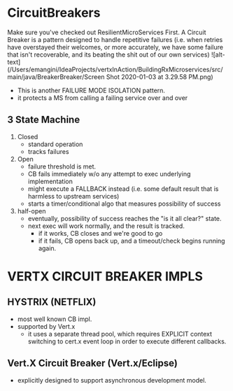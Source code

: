 # CircuitBreakers
Make sure you've checked out ResilientMicroServices First. 
A Circuit Breaker is a pattern designed to handle repetitive failures (i.e. when retries have overstayed their welcomes, 
or more accurately, we have some failure that isn't recoverable, and its beating the shit out of our own services)
![alt-text](/Users/emangini/IdeaProjects/vertxInAction/BuildingRxMicroservices/src/main/java/BreakerBreaker/Screen Shot 2020-01-03 at 3.29.58 PM.png)

- This is another FAILURE MODE ISOLATION pattern. 
- it protects a MS from calling a failing service over and over

## 3 State Machine
1. Closed
    - standard operation
    - tracks failures
1. Open
    - failure threshold is met. 
    - CB fails immediately w/o any attempt to exec underlying implementation
    - might execute a FALLBACK instead (i.e. some default result that is harmless to upstream services)
    - starts a timer/conditional algo that measures possibility of success
1. half-open
    - eventually, possibility of success reaches the "is it all clear?" state. 
    - next exec will work normally, and the result is tracked. 
        - if it works, CB closes and we're good to go
        - if it fails, CB opens back up, and a timeout/check begins running again. 

# VERTX CIRCUIT BREAKER IMPLS

## HYSTRIX (NETFLIX)
- most well known CB impl. 
- supported by Vert.x
    - it uses a separate thread pool, which requires EXPLICIT context switching to cert.x event loop in order to
    execute different callbacks. 
    
## Vert.X Circuit Breaker (Vert.x/Eclipse)
- explicitly designed to support asynchronous development model. 